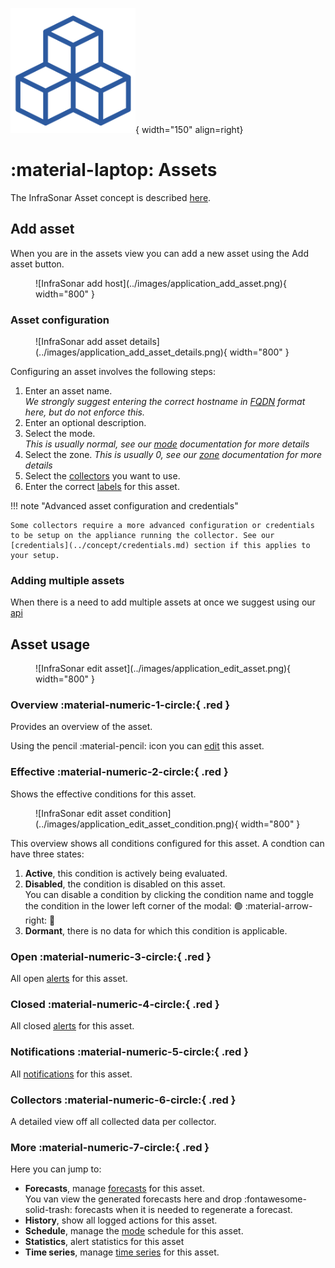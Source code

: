 ![Assets](../images/concept_assets.png){ width="150" align=right}

# :material-laptop: Assets

The InfraSonar Asset concept is described [here](../concept/assets.md).

## Add asset

When you are in the assets view you can add a new asset using the Add asset button.

<figure markdown>
  ![InfraSonar add host](../images/application_add_asset.png){ width="800" }
</figure>

### Asset configuration

<figure markdown>
  ![InfraSonar add asset details](../images/application_add_asset_details.png){ width="800" }
</figure>

Configuring an asset involves the following steps:

1. Enter an asset name.<br>
   *We strongly suggest entering the correct hostname in [FQDN](https://en.wikipedia.org/wiki/Fully_qualified_domain_name) format here, but do not enforce this.*
2. Enter an optional description.
3. Select the mode.<br>
   *This is usually normal, see our [mode](modes.md) documentation for more details*
4. Select the zone.
   *This is usually 0, see our [zone](./agentcores.md/#zones) documentation for more details*
5. Select the [collectors](../collectors/index.md) you want to use.
6. Enter the correct [labels](labels.md) for this asset.

!!! note "Advanced asset configuration and credentials"

    Some collectors require a more advanced configuration or credentials to be setup on the appliance running the collector. See our [credentials](../concept/credentials.md) section if this applies to your setup.

### Adding multiple assets

When there is a need to add multiple assets at once we suggest using our [api](../api/container/create-asset.md)

## Asset usage

<figure markdown>
  ![InfraSonar edit asset](../images/application_edit_asset.png){ width="800" }
</figure>

### Overview :material-numeric-1-circle:{ .red }

Provides an overview of the asset.

Using the pencil :material-pencil: icon you can [edit](./assets.md#asset-configuration) this asset.

### Effective :material-numeric-2-circle:{ .red }
Shows the effective conditions for this asset.
<figure markdown>
  ![InfraSonar edit asset condition](../images/application_edit_asset_condition.png){ width="800" }
</figure>

This overview shows all conditions configured for this asset.
A condtion can have three states: 

1. **Active**, this condition is actively being evaluated.
2. **Disabled**, the condition is disabled on this asset.<br>
    You can disable a condition by clicking the condition name and toggle the condition in the lower left corner of the modal: :green_circle: :material-arrow-right: :red_circle:
3. **Dormant**, there is no data for which this condition is applicable.
    

### Open :material-numeric-3-circle:{ .red }

All open [alerts](./alerts.md) for this asset.
    

### Closed :material-numeric-4-circle:{ .red }

All closed [alerts](./alerts.md) for this asset.

### Notifications :material-numeric-5-circle:{ .red }

All [notifications](alerts.md#notifications) for this asset.

### Collectors :material-numeric-6-circle:{ .red }
A detailed view off all collected data per collector.

### More :material-numeric-7-circle:{ .red }

Here you can jump to:

* **Forecasts**, manage [forecasts](../guides/forecasting.md) for this asset.<br>
  You van view the generated forecasts here and drop :fontawesome-solid-trash: forecasts when it is needed to regenerate a forecast.
* **History**, show all logged actions for this asset.
* **Schedule**, manage the [mode](./modes.md) schedule for this asset.
* **Statistics**, alert statistics for this asset
* **Time series**, manage [time series](./timeseries.md) for this asset.





